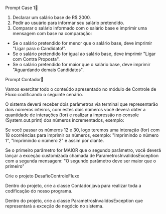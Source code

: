 Prompt Case 1📌

1. Declarar um salário base de R$ 2000.
2. Pedir ao usuário para informar seu salário pretendido.
3. Comparar o salário informado com o salário base e imprimir uma mensagem com base na comparação:
- Se o salário pretendido for menor que o salário base, deve imprimir "Ligar para o Candidato!".
- Se o salário pretendido for igual ao salário base, deve imprimir "Ligar com Contra Proposta".
- Se o salário pretendido for maior que o salário base, deve imprimir "Aguardando demais Candidatos".

Prompt Contador📌

Vamos exercitar todo o conteúdo apresentado no módulo de Controle de Fluxo codificando o seguinte cenário.

O sistema deverá receber dois parâmetros via terminal que representarão dois números inteiros, com estes dois números você deverá obter a quantidade de interações (for) e realizar a impressão no console (System.out.print) dos números incrementados, exemplo:

Se você passar os números 12 e 30, logo teremos uma interação (for) com 18 ocorrências para imprimir os números, exemplo: "Imprimindo o número 1", "Imprimindo o número 2" e assim por diante.

Se o primeiro parâmetro for MAIOR que o segundo parâmetro, você deverá lançar a exceção customizada chamada de ParametrosInvalidosException com a segunda mensagem: "O segundo parâmetro deve ser maior que o primeiro"

Crie o projeto DesafioControleFluxo

Dentro do projeto, crie a classe Contador.java para realizar toda a codificação do nosso programa.

Dentro do projeto, crie a classe ParametrosInvalidosException que representará a exceção de negócio no sistema.